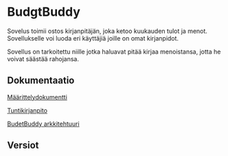 # BudgtBuddy

Sovelus toimii ostos kirjanpitäjän, joka ketoo kuukauden tulot ja menot. Sovellukselle voi luoda eri käyttäjiä joille on omat kirjanpidot.

Sovellus on tarkoitettu niille jotka haluavat pitää kirjaa menoistansa, jotta he voivat säästää rahojansa.

## Dokumentaatio

[Määrittelydokumentti](https://github.com/MTajakka/ot-harjoitustyo/blob/master/dokumentointi/maarittelydokumentti.md)

[Tuntikirjanpito](https://github.com/MTajakka/ot-harjoitustyo/blob/master/dokumentointi/tuntikirjanpito.md)

[BudetBuddy arkkitehtuuri](https://github.com/MTajakka/ot-harjoitustyo/blob/master/dokumentointi/arkkitehtuuri.md)

## Versiot
